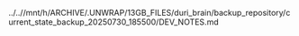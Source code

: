 ../..//mnt/h/ARCHIVE/.UNWRAP/13GB_FILES/duri_brain/backup_repository/current_state_backup_20250730_185500/DEV_NOTES.md